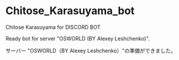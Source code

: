 # Chitose_Karasuyama_bot
Chitose Karasuyama for DISCORD BOT

Ready bot for server "OSWORLD (BY Alexey Leshchenko)".

サーバー "OSWORLD（BY Alexey Leshchenko）"の準備ができました。
